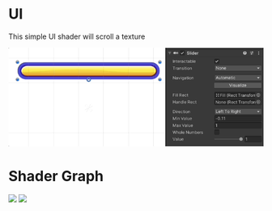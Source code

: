 # UI

This simple UI shader will scroll a texture

![](https://github.com/EarthChrome/SampleCode/blob/main/ReadMeResources/ProgressBar.gif)

# Shader Graph

![](https://github.com/EarthChrome/SampleCode/blob/main/ReadMeResources/PchiitGraph.gif)
![](https://github.com/EarthChrome/SampleCode/blob/main/ReadMeResources/Pchiit.gif)
